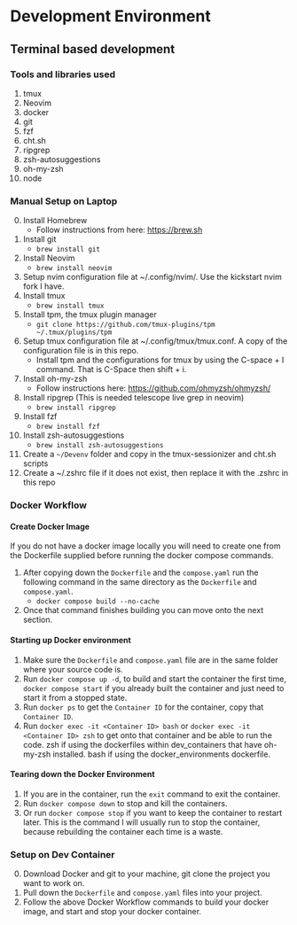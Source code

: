 # Development Environment

## Terminal based development

### Tools and libraries used
1. tmux
2. Neovim
3. docker
4. git
5. fzf
6. cht.sh
7. ripgrep
8. zsh-autosuggestions
9. oh-my-zsh
10. node

### Manual Setup on Laptop

0. Install Homebrew
	- Follow instructions from here: https://brew.sh
1. Install git
	- `brew install git`
2. Install Neovim
	- `brew install neovim`
3. Setup nvim configuration file at ~/.config/nvim/. Use the kickstart nvim fork I have.
4. Install tmux
	- `brew install tmux`
5. Install tpm, the tmux plugin manager
	- `git clone https://github.com/tmux-plugins/tpm ~/.tmux/plugins/tpm`
6. Setup tmux configuration file at ~/.config/tmux/tmux.conf. A copy of the configuration file is in this repo.
	- Install tpm and the configurations for tmux by using the C-space + I command. That is C-Space then shift + i.
7. Install oh-my-zsh
	- Follow instructions here: https://github.com/ohmyzsh/ohmyzsh/
8. Install ripgrep (This is needed telescope live grep in neovim)
   	- `brew install ripgrep`
9. Install fzf
	- `brew install fzf`
10. Install zsh-autosuggestions
	- `brew install zsh-autosuggestions`
11. Create a `~/Devenv` folder and copy in the tmux-sessionizer and cht.sh scripts
12. Create a ~/.zshrc file if it does not exist, then replace it with the .zshrc in this repo

    
### Docker Workflow
#### Create Docker Image
If you do not have a docker image locally you will need to create one from the Dockerfile supplied before running the docker compose commands.
1. After copying down the `Dockerfile` and the `compose.yaml` run the following command in the same directory as the `Dockerfile` and `compose.yaml`. 
	- `docker compose build --no-cache`
2. Once that command finishes building you can move onto the next section.

#### Starting up Docker environment
1. Make sure the `Dockerfile` and `compose.yaml` file are in the same folder where your source code is.
2. Run `docker compose up -d`, to build and start the container the first time, `docker compose start` if you already built the container and just need to start it from a stopped state.
3. Run `docker ps` to get the `Container ID` for the container, copy that `Container ID`.
4. Run `docker exec -it <Container ID> bash` or `docker exec -it <Container ID> zsh` to get onto that container and be able to run the code. zsh if using the dockerfiles within dev_containers that have oh-my-zsh installed. bash if using the docker_environments dockerfile.

#### Tearing down the Docker Environment
1. If you are in the container, run the `exit` command to exit the container.
2. Run `docker compose down` to stop and kill the containers.
3. Or run `docker compose stop` if you want to keep the container to restart later. This is the command I will usually run to stop the container, because rebuilding the container each time is a waste.


### Setup on Dev Container
0. Download Docker and git to your machine, git clone the project you want to work on.
1. Pull down the `Dockerfile` and `compose.yaml` files into your project.
2. Follow the above Docker Workflow commands to build your docker image, and start and stop your docker container.



